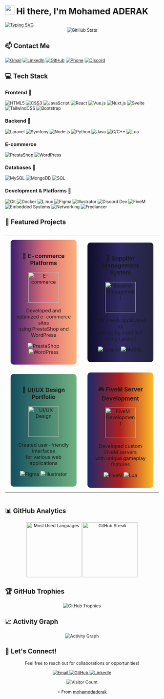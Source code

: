 # <img src="https://media.giphy.com/media/hvRJCLFzcasrR4ia7z/giphy.gif" width="30px"> Hi there, I'm Mohamed ADERAK

<div align="left">
  <a href="https://git.io/typing-svg"><img src="https://readme-typing-svg.herokuapp.com?font=Fira+Code&size=22&pause=1000&color=0D6EFD&left=true&vCenter=true&width=600&height=60&lines=Full+Stack+Developer;UI%2FUX+Designer;E-commerce+Expert;POD+Freelancer;Discord+Developer;FiveM+Developer;Embedded+Systems+Specialist" alt="Typing SVG" /></a>
</div>

<div align="center">
  <img src="https://github-readme-stats.vercel.app/api?username=mohamedaderak&show_icons=true&theme=tokyonight" alt="GitHub Stats" />
</div>

## 📫 Contact Me

<div align="left">
  
[![Gmail](https://img.shields.io/badge/Gmail-D14836?style=for-the-badge&logo=gmail&logoColor=white)](mailto:mohamed.aderak@gmail.com)
[![LinkedIn](https://img.shields.io/badge/LinkedIn-0077B5?style=for-the-badge&logo=linkedin&logoColor=white)](https://www.linkedin.com/in/mohamedaderak)
[![GitHub](https://img.shields.io/badge/GitHub-100000?style=for-the-badge&logo=github&logoColor=white)](https://github.com/mohamedaderak)
[![Phone](https://img.shields.io/badge/Phone-+212_639_634_162-1ABC9C?style=for-the-badge&logo=phone&logoColor=white)](tel:+212639634162)
[![Discord](https://img.shields.io/badge/Discord-5865F2?style=for-the-badge&logo=discord&logoColor=white&labelColor=5865F2)](https://discord.com/users/_mezos)

</div> 

## 💻 Tech Stack

<div align="left">

### Frontend 🎨
![HTML5](https://img.shields.io/badge/HTML5-E34F26?style=for-the-badge&logo=html5&logoColor=white)
![CSS3](https://img.shields.io/badge/CSS3-1572B6?style=for-the-badge&logo=css3&logoColor=white)
![JavaScript](https://img.shields.io/badge/JavaScript-F7DF1E?style=for-the-badge&logo=javascript&logoColor=black)
![React](https://img.shields.io/badge/React-20232A?style=for-the-badge&logo=react&logoColor=61DAFB)
![Vue.js](https://img.shields.io/badge/Vue.js-35495E?style=for-the-badge&logo=vue.js&logoColor=4FC08D)
![Nuxt.js](https://img.shields.io/badge/Nuxt.js-00DC82?style=for-the-badge&logo=nuxt.js&logoColor=white)
![Svelte](https://img.shields.io/badge/Svelte-FF3E00?style=for-the-badge&logo=svelte&logoColor=white)
![TailwindCSS](https://img.shields.io/badge/Tailwind_CSS-38B2AC?style=for-the-badge&logo=tailwind-css&logoColor=white)
![Bootstrap](https://img.shields.io/badge/Bootstrap-563D7C?style=for-the-badge&logo=bootstrap&logoColor=white)

### Backend 🚀
![Laravel](https://img.shields.io/badge/Laravel-FF2D20?style=for-the-badge&logo=laravel&logoColor=white)
![Symfony](https://img.shields.io/badge/Symfony-000000?style=for-the-badge&logo=symfony&logoColor=white)
![Node.js](https://img.shields.io/badge/Node.js-43853D?style=for-the-badge&logo=node.js&logoColor=white)
![Python](https://img.shields.io/badge/Python-3776AB?style=for-the-badge&logo=python&logoColor=white)
![Java](https://img.shields.io/badge/Java-ED8B00?style=for-the-badge&logo=openjdk&logoColor=white)
![C/C++](https://img.shields.io/badge/C%2FC%2B%2B-00599C?style=for-the-badge&logo=c%2B%2B&logoColor=white)
![Lua](https://img.shields.io/badge/Lua-2C2D72?style=for-the-badge&logo=lua&logoColor=white)

### E-commerce
![PrestaShop](https://img.shields.io/badge/PrestaShop-DF0067?style=for-the-badge&logo=prestashop&logoColor=white)
![WordPress](https://img.shields.io/badge/WordPress-21759B?style=for-the-badge&logo=wordpress&logoColor=white)

### Databases 💾
![MySQL](https://img.shields.io/badge/MySQL-005C84?style=for-the-badge&logo=mysql&logoColor=white)
![MongoDB](https://img.shields.io/badge/MongoDB-4EA94B?style=for-the-badge&logo=mongodb&logoColor=white)
![SQL](https://img.shields.io/badge/SQL-4479A1?style=for-the-badge&logo=postgresql&logoColor=white)

### Development & Platforms 🔧
![Git](https://img.shields.io/badge/Git-F05032?style=for-the-badge&logo=git&logoColor=white)
![Docker](https://img.shields.io/badge/Docker-2496ED?style=for-the-badge&logo=docker&logoColor=white)
![Linux](https://img.shields.io/badge/Linux-FCC624?style=for-the-badge&logo=linux&logoColor=black)
![Figma](https://img.shields.io/badge/Figma-F24E1E?style=for-the-badge&logo=figma&logoColor=white)
![Illustrator](https://img.shields.io/badge/Adobe%20Illustrator-FF9A00?style=for-the-badge&logo=adobe%20illustrator&logoColor=white)
![Discord Dev](https://img.shields.io/badge/Discord_Developer-5865F2?style=for-the-badge&logo=discord&logoColor=white)
![FiveM](https://img.shields.io/badge/FiveM_Developer-F40552?style=for-the-badge&logo=fivem&logoColor=white)
![Embedded Systems](https://img.shields.io/badge/Embedded_Systems-8BC0D0?style=for-the-badge&logo=arduino&logoColor=white)
![Networking](https://img.shields.io/badge/Networking-0078D7?style=for-the-badge&logo=cisco&logoColor=white)
![Freelancer](https://img.shields.io/badge/Freelancer-29B2FE?style=for-the-badge&logo=freelancer&logoColor=white)

</div>


## 🚀 Featured Projects

<div style="display: flex; justify-content: center; align-items: center; flex-wrap: wrap;">
  <table>
    <tr>
      <td width="50%">
        <div align="center" style="background: linear-gradient(to right, #3a1c71, #d76d77, #ffaf7b); padding: 15px; border-radius: 10px; margin: 10px;">
          <h3 align="center">🛒 E-commerce Platforms</h3>
          <p align="center">
            <a href="https://github.com/mohamedaderak" target="_blank">
              <img src="https://img.icons8.com/fluency/144/000000/shop.png" width="100" alt="E-commerce"/>
            </a>
            <p align="center">
              Developed and optimized e-commerce sites <br>using PrestaShop and WordPress
            </p>
            <p align="center">
              <img src="https://img.shields.io/badge/PrestaShop-DF0067?style=for-the-badge&logo=prestashop&logoColor=white" alt="PrestaShop"/>
              <img src="https://img.shields.io/badge/WordPress-21759B?style=for-the-badge&logo=wordpress&logoColor=white" alt="WordPress"/>
            </p>
          </p>
        </div>
      </td>
      <td width="50%">
        <div align="center" style="background: linear-gradient(to right, #0f0c29, #302b63, #24243e); padding: 15px; border-radius: 10px; margin: 10px;">
          <h3 align="center">🏢 Supplier Management System</h3>
          <p align="center">
            <a href="https://github.com/mohamedaderak" target="_blank">
              <img src="https://img.icons8.com/fluency/144/000000/supplier.png" width="100" alt="Supplier Management"/>
            </a>
            <p align="center">
              Built a web application for <br>managing suppliers using Laravel
            </p>
            <p align="center">
              <img src="https://img.shields.io/badge/Laravel-FF2D20?style=for-the-badge&logo=laravel&logoColor=white" alt="Laravel"/>
              <img src="https://img.shields.io/badge/MySQL-005C84?style=for-the-badge&logo=mysql&logoColor=white" alt="MySQL"/>
            </p>
          </p>
        </div>
      </td>
    </tr>
    <tr>
      <td width="50%">
        <div align="center" style="background: linear-gradient(to right, #134e5e, #71b280); padding: 15px; border-radius: 10px; margin: 10px;">
          <h3 align="center">🎨 UI/UX Design Portfolio</h3>
          <p align="center">
            <a href="https://github.com/mohamedaderak" target="_blank">
              <img src="https://img.icons8.com/fluency/144/000000/design.png" width="100" alt="UI/UX Design"/>
            </a>
            <p align="center">
              Created user-friendly interfaces <br>for various web applications
            </p>
            <p align="center">
              <img src="https://img.shields.io/badge/Figma-F24E1E?style=for-the-badge&logo=figma&logoColor=white" alt="Figma"/>
              <img src="https://img.shields.io/badge/Adobe_Illustrator-FF9A00?style=for-the-badge&logo=adobe-illustrator&logoColor=white" alt="Illustrator"/>
            </p>
          </p>
        </div>
      </td>
      <td width="50%">
        <div align="center" style="background: linear-gradient(to right, #1a2a6c, #b21f1f, #fdbb2d); padding: 15px; border-radius: 10px; margin: 10px;">
          <h3 align="center">🎮 FiveM Server Development</h3>
          <p align="center">
            <a href="https://github.com/mohamedaderak" target="_blank">
              <img src="[https://img.icons8.com/fluency/144/000000/game-controller.png](https://images.sftcdn.net/images/t_app-icon-m/p/2ada4dab-aadf-4c0f-9cc3-8c4c58272b47/1625185272/fivem-fivem-icon.png)" width="100" alt="FiveM Development"/>
            </a>
            <p align="center">
              Developed custom FiveM servers <br>with unique gameplay features
            </p>
            <p align="center">
              <img src="https://img.shields.io/badge/FiveM-F40552?style=for-the-badge&logo=fivem&logoColor=white" alt="FiveM"/>
              <img src="https://img.shields.io/badge/Lua-2C2D72?style=for-the-badge&logo=lua&logoColor=white" alt="Lua"/>
            </p>
          </p>
        </div>
      </td>
    </tr>
  </table>
</div>

## 📊 GitHub Analytics

<div align="center">
  <img height="180em" src="https://github-readme-stats.vercel.app/api/top-langs/?username=mohamedaderak&theme=tokyonight&layout=compact&langs_count=8&hide_border=true" alt="Most Used Languages" />
  <img height="180em" src="https://github-readme-streak-stats.herokuapp.com/?user=mohamedaderak&theme=tokyonight&hide_border=true" alt="GitHub Streak" />
</div>

## 🏆 GitHub Trophies

<div align="center">
  <img src="https://github-profile-trophy.vercel.app/?username=mohamedaderak&theme=algolia&no-frame=true&column=7&margin-w=15" alt="GitHub Trophies" />
</div>

## 📈 Activity Graph

<div align="center">
  <img src="https://github-readme-activity-graph.vercel.app/graph?username=mohamedaderak&theme=tokyo-night&hide_border=true" alt="Activity Graph" />
</div>

## 🌟 Let's Connect!

<div align="center">
  <p>Feel free to reach out for collaborations or opportunities!</p>
  <p>
    <a href="mailto:mohamed.aderak@gmail.com">
      <img src="https://img.icons8.com/fluent/48/000000/gmail.png" alt="Email" />
    </a>
    <a href="https://github.com/mohamedaderak">
      <img src="https://img.icons8.com/fluent/48/000000/github.png" alt="GitHub" />
    </a>
    <a href="https://www.linkedin.com/in/mohamedaderak">
      <img src="https://img.icons8.com/fluent/48/000000/linkedin.png" alt="LinkedIn" />
    </a>
  </p>
</div>

<div align="center">
  
  ![Visitor Count](https://profile-counter.glitch.me/mohamedaderak/count.svg)
  
  ⭐️ From [mohamedaderak](https://github.com/mohamedaderak)
</div>

<!---
mohamedaderak/mohamedaderak is a ✨ special ✨ repository because its `README.md` (this file) appears on your GitHub profile.
You can click the Preview link to take a look at your changes.
--->
